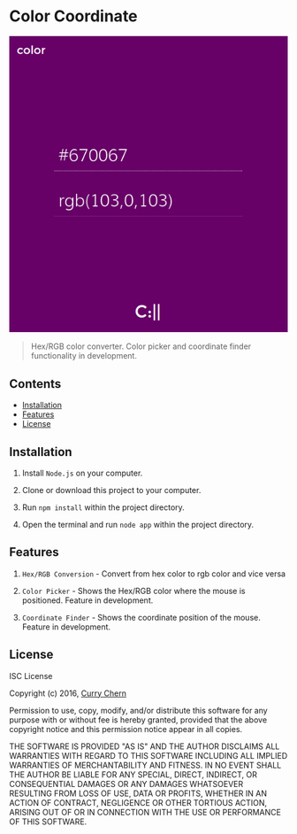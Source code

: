 # Color Coordinate

![AppImage](https://raw.githubusercontent.com/currychern/color-coordinate/master/public/assets/app.png)

> Hex/RGB color converter. Color picker and coordinate finder functionality in development.

## Contents

- [Installation](#installation)
- [Features](#features)
- [License](#license)

## Installation

1. Install `Node.js` on your computer.

2. Clone or download this project to your computer.

3. Run `npm install` within the project directory.

4. Open the terminal and run `node app` within the project directory.

## Features

1. `Hex/RGB Conversion` - Convert from hex color to rgb color and vice versa

2. `Color Picker` - Shows the Hex/RGB color where the mouse is positioned.
    Feature in development.

3. `Coordinate Finder` - Shows the coordinate position of the mouse.
    Feature in development.

## License

ISC License

Copyright (c) 2016, [Curry Chern](https://github.com/currychern)

Permission to use, copy, modify, and/or distribute this software for any purpose with or without fee is hereby granted, provided that the above copyright notice and this permission notice appear in all copies.

THE SOFTWARE IS PROVIDED "AS IS" AND THE AUTHOR DISCLAIMS ALL WARRANTIES WITH REGARD TO THIS SOFTWARE INCLUDING ALL IMPLIED WARRANTIES OF MERCHANTABILITY AND FITNESS. IN NO EVENT SHALL THE AUTHOR BE LIABLE FOR ANY SPECIAL, DIRECT, INDIRECT, OR CONSEQUENTIAL DAMAGES OR ANY DAMAGES WHATSOEVER RESULTING FROM LOSS OF USE, DATA OR PROFITS, WHETHER IN AN ACTION OF CONTRACT, NEGLIGENCE OR OTHER TORTIOUS ACTION, ARISING OUT OF OR IN CONNECTION WITH THE USE OR PERFORMANCE OF THIS SOFTWARE.
